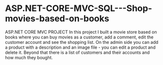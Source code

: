# ASP.NET-CORE-MVC-SQL---Shop-movies-based-on-books
ASP.NET CORE MVC PROJECT In this project I built a movie store based on books where you can buy movies as a customer, add a comment, edit the customer account and see the shopping list. On the admin side you can add a product with a description and an image file - you can edit a product and delete it. Beyond that there is a list of customers and their accounts and how much they bought. 
